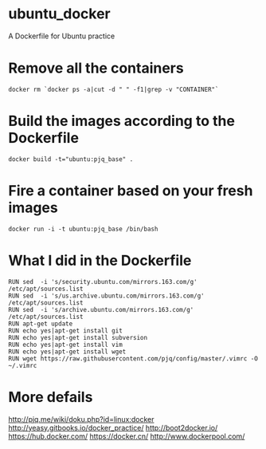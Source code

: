 ubuntu_docker
=============

A Dockerfile for Ubuntu practice

Remove all the containers
============
```
docker rm `docker ps -a|cut -d " " -f1|grep -v "CONTAINER"`
```
Build the images according to the Dockerfile
===========
```
docker build -t="ubuntu:pjq_base" .
```

Fire a container based on your fresh images
===========
```
docker run -i -t ubuntu:pjq_base /bin/bash
```

What I did in the Dockerfile
===========
```
RUN sed  -i 's/security.ubuntu.com/mirrors.163.com/g'   /etc/apt/sources.list
RUN sed  -i 's/us.archive.ubuntu.com/mirrors.163.com/g'  /etc/apt/sources.list
RUN sed  -i 's/archive.ubuntu.com/mirrors.163.com/g'  /etc/apt/sources.list
RUN apt-get update
RUN echo yes|apt-get install git
RUN echo yes|apt-get install subversion
RUN echo yes|apt-get install vim
RUN echo yes|apt-get install wget
RUN wget https://raw.githubusercontent.com/pjq/config/master/.vimrc -O ~/.vimrc 
```

More defails
===========
http://pjq.me/wiki/doku.php?id=linux:docker
http://yeasy.gitbooks.io/docker_practice/
http://boot2docker.io/
https://hub.docker.com/
https://docker.cn/
http://www.dockerpool.com/

